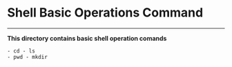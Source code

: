 # Shell Basic Operations Command
---
**This directory contains basic shell operation comands**

```
- cd - ls
- pwd - mkdir 
```